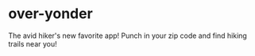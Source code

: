 # over-yonder
The avid hiker's new favorite app! Punch in your zip code and find hiking trails near you!
